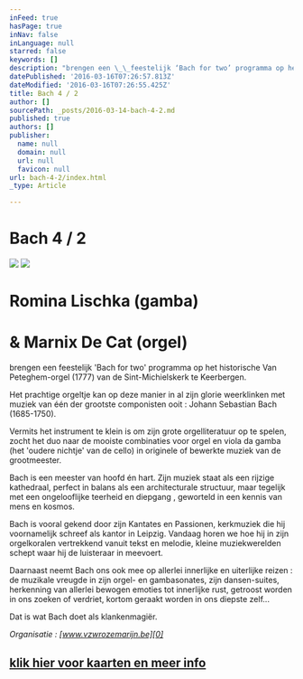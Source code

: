 ```yaml
---
inFeed: true
hasPage: true
inNav: false
inLanguage: null
starred: false
keywords: []
description: "brengen een \_\_feestelijk ‘Bach for two’ programma op het historische Van Peteghem-orgel (1777) van de Sint-Michielskerk te Keerbergen."
datePublished: '2016-03-16T07:26:57.813Z'
dateModified: '2016-03-16T07:26:55.425Z'
title: Bach 4 / 2
author: []
sourcePath: _posts/2016-03-14-bach-4-2.md
published: true
authors: []
publisher:
  name: null
  domain: null
  url: null
  favicon: null
url: bach-4-2/index.html
_type: Article

---
```

# Bach 4 / 2
![](https://the-grid-user-content.s3-us-west-2.amazonaws.com/5a9781c7-5aba-4c0e-8bec-4a494b951257.jpg)
![](https://the-grid-user-content.s3-us-west-2.amazonaws.com/223f6e65-c01d-4c20-9ec0-e53727a0b10a.jpg)

# Romina Lischka (gamba)

# & Marnix De Cat (orgel)

brengen een feestelijk 'Bach for two' programma op het historische Van Peteghem-orgel (1777) van de Sint-Michielskerk te Keerbergen.

Het prachtige orgeltje kan op deze manier in al zijn glorie weerklinken met muziek van één der grootste componisten ooit : Johann Sebastian Bach (1685-1750).

Vermits het instrument te klein is om zijn grote orgelliteratuur op te spelen, zocht het duo naar de mooiste combinaties voor orgel en viola da gamba (het 'oudere nichtje' van de cello) in originele of bewerkte muziek van de grootmeester.

Bach is een meester van hoofd én hart. Zijn muziek staat als een rijzige kathedraal, perfect in balans als een architecturale structuur, maar tegelijk met een ongelooflijke teerheid en diepgang , geworteld in een kennis van mens en kosmos.

Bach is vooral gekend door zijn Kantates en Passionen, kerkmuziek die hij voornamelijk schreef als kantor in Leipzig. Vandaag horen we hoe hij in zijn orgelkoralen vertrekkend vanuit tekst en melodie, kleine muziekwerelden schept waar hij de luisteraar in meevoert.

Daarnaast neemt Bach ons ook mee op allerlei innerlijke en uiterlijke reizen :  de muzikale vreugde in zijn orgel- en gambasonates, zijn dansen-suites, herkenning van allerlei bewogen emoties tot innerlijke rust, getroost worden in ons zoeken of verdriet, kortom geraakt worden in ons diepste zelf...

Dat is wat Bach doet als klankenmagiër.

_Organisatie : [www.vzwrozemarijn.be][0]_

## [klik hier voor kaarten en meer info][1]

[0]: http://www.vzwrozemarijn.be/
[1]: http://www.nieuwsblad.be/cnt/blcju_02170741